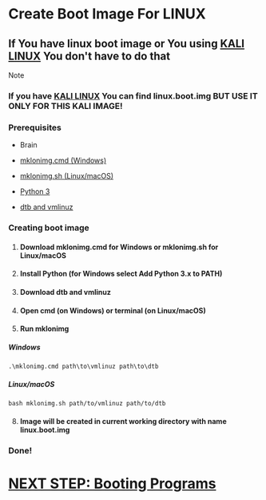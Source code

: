 # Create Boot Image For LINUX

## If You have linux boot image or You using [KALI LINUX](https://github.com/Xyy155/Triple-Boot-on-Xiaomi-Pad-5/releases/tag/image) You don't have to do that

> [!NOTE]
> ### If you have [KALI LINUX](https://github.com/Xyy155/Triple-Boot-on-Xiaomi-Pad-5/releases/tag/image) You can find linux.boot.img BUT USE IT ONLY FOR THIS KALI IMAGE!

### Prerequisites
- Brain
 
- [mklonimg.cmd (Windows)](https://git.timoxa0.su/timoxa0/mklonimg/raw/branch/main/mklonimg.cmd)

- [mklonimg.sh (Linux/macOS)](https://git.timoxa0.su/timoxa0/mklonimg/raw/branch/main/mklonimg.sh)

- [Python 3](https://www.python.org/downloads/)

- [dtb and vmlinuz](https://www.mediafire.com/folder/orb4j5rxb2wew/vmlinuz_and_dtb)

### Creating boot image

1. #### Download mklonimg.cmd for Windows or mklonimg.sh for Linux/macOS

2. #### Install Python (for Windows select Add Python 3.x to PATH)

3. #### Download dtb and vmlinuz 

4. #### Open cmd (on Windows) or terminal (on Linux/macOS)

5. #### Run mklonimg
##### Windows
```
.\mklonimg.cmd path\to\vmlinuz path\to\dtb
```
##### Linux/macOS
```
bash mklonimg.sh path/to/vmlinuz path/to/dtb
```

8. #### Image will be created in current working directory with name linux.boot.img

### Done!

# [NEXT STEP: Booting Programs](/Booting-Programs.md)
